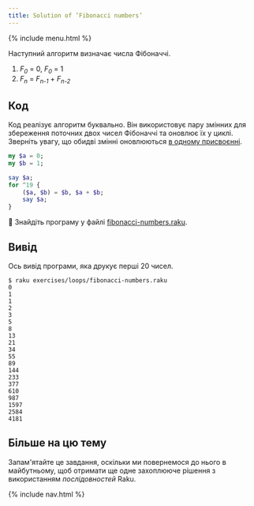 ```yaml
---
title: Solution of ’Fibonacci numbers’
---
```


{% include menu.html %}

Наступний алгоритм визначає числа Фібоначчі.

1. _F<sub>0</sub>_ = 0, _F<sub>0</sub>_ = 1
2. _F<sub>n</sub>_ = _F<sub>n-1</sub>_ + _F<sub>n-2</sub>_

## Код

Код реалізує алгоритм буквально. Він використовує пару змінних для збереження поточних двох чисел Фібоначчі та оновлює їх у циклі. Зверніть увагу, що обидві змінні оновлюються [в одному присвоєнні](/uk/essentials/scalar-variables/assigning-a-value/#multiple-assignment).

```raku
my $a = 0;
my $b = 1;

say $a;
for ^19 {
    ($a, $b) = $b, $a + $b;
    say $a;
}
```

🦋 Знайдіть програму у файлі [fibonacci-numbers.raku](https://github.com/ash/raku-course/blob/master/exercises/loops/fibonacci-numbers.raku).

## Вивід

Ось вивід програми, яка друкує перші 20 чисел.

```console
$ raku exercises/loops/fibonacci-numbers.raku
0
1
1
2
3
5
8
13
21
34
55
89
144
233
377
610
987
1597
2584
4181
```

## Більше на цю тему

Запам'ятайте це завдання, оскільки ми повернемося до нього в майбутньому, щоб отримати ще одне захоплююче рішення з використанням _послідовностей_ Raku.

{% include nav.html %}